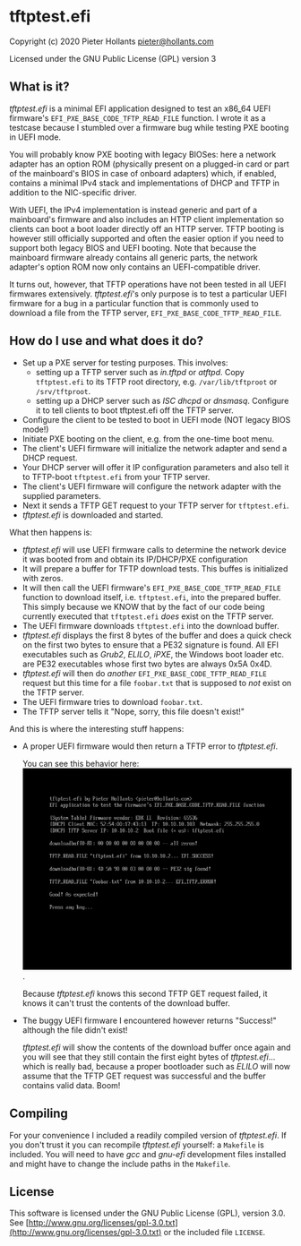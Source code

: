 
# tftptest.efi

Copyright (c) 2020 Pieter Hollants <pieter@hollants.com>

Licensed under the GNU Public License (GPL) version 3

## What is it?

*tftptest.efi* is a minimal EFI application designed to test an x86_64 UEFI
firmware's `EFI_PXE_BASE_CODE_TFTP_READ_FILE` function. I wrote it as a testcase
because I stumbled over a firmware bug while testing PXE booting in UEFI mode.

You will probably know PXE booting with legacy BIOSes: here a network adapter
has an option ROM (physically present on a plugged-in card or part of the
mainboard's BIOS in case of onboard adapters) which, if enabled, contains a
minimal IPv4 stack and implementations of DHCP and TFTP in addition to the
NIC-specific driver.

With UEFI, the IPv4 implementation is instead generic and part of a
mainboard's firmware and also includes an HTTP client implementation so
clients can boot a boot loader directly off an HTTP server. TFTP booting
is however still officially supported and often the easier option if you
need to support both legacy BIOS and UEFI booting. Note that because the
mainboard firmware already contains all generic parts, the network
adapter's option ROM now only contains an UEFI-compatible driver.

It turns out, however, that TFTP operations have not been tested in all
UEFI firmwares extensively. *tftptest.efi*'s only purpose is to test a
particular UEFI firmware for a bug in a particular function that is
commonly used to download a file from the TFTP server,
`EFI_PXE_BASE_CODE_TFTP_READ_FILE`.


## How do I use and what does it do?

- Set up a PXE server for testing purposes. This involves:
  - setting up a TFTP server such as *in.tftpd* or *atftpd*. Copy `tftptest.efi`
    to its TFTP root directory, e.g. `/var/lib/tftproot` or `/srv/tftproot`.
  - setting up a DHCP server such as *ISC dhcpd* or *dnsmasq*. Configure it
    to tell clients to boot tftptest.efi off the TFTP server.
- Configure the client to be tested to boot in UEFI mode (NOT legacy BIOS
  mode!)
- Initiate PXE booting on the client, e.g. from the one-time boot menu.
- The client's UEFI firmware will initialize the network adapter and
  send a DHCP request.
- Your DHCP server will offer it IP configuration parameters and also
  tell it to TFTP-boot `tftptest.efi` from your TFTP server.
- The client's UEFI firmware will configure the network adapter with
  the supplied parameters.
- Next it sends a TFTP GET request to your TFTP server for `tftptest.efi`.
- *tftptest.efi* is downloaded and started.

What then happens is:
- *tftptest.efi* will use UEFI firmware calls to determine the network
  device it was booted from and obtain its IP/DHCP/PXE configuration
- It will prepare a buffer for TFTP download tests. This buffes is
  initialized with zeros.
- It will then call the UEFI firmware's `EFI_PXE_BASE_CODE_TFTP_READ_FILE`
  function to download itself, i.e. `tftptest.efi`, into the prepared
  buffer. This simply because we KNOW that by the fact of our code
  being currently executed that `tftptest.efi` *does* exist on the TFTP
  server.
- The UEFI firmware downloads `tftptest.efi` into the download buffer.
- *tftptest.efi* displays the first 8 bytes of the buffer and does a
  quick check on the first two bytes to ensure that a PE32 signature is
  found. All EFI executables such as *Grub2*, *ELILO*, *iPXE*, the Windows
  boot loader etc. are PE32 executables whose first two bytes are always
  0x5A 0x4D.
- *tftptest.efi* will then do *another* `EFI_PXE_BASE_CODE_TFTP_READ_FILE`
  request but this time for a file `foobar.txt` that is supposed to *not*
  exist on the TFTP server.
- The UEFI firmware tries to download `foobar.txt`.
- The TFTP server tells it "Nope, sorry, this file doesn't exist!"

And this is where the interesting stuff happens:
- A proper UEFI firmware would then return a TFTP error to *tftptest.efi*.

  You can see this behavior here:
  ![Screenshot of a proper firmware](Screenshot_qemu_EDK2_Working.png).

  Because *tftptest.efi* knows this second TFTP GET request failed, it
  knows it can't trust the contents of the download buffer.
- The buggy UEFI firmware I encountered however returns "Success!" although
  the file didn't exist!
  
  *tftptest.efi* will show the contents of the download buffer once again
  and you will see that they still contain the first eight bytes of
  *tftptest.efi*... which is really bad, because a proper bootloader such
  as *ELILO* will now assume that the TFTP GET request was successful and
  the buffer contains valid data. Boom!


## Compiling

For your convenience I included a readily compiled version of *tftptest.efi*.
If you don't trust it you can recompile *tftptest.efi* yourself: a `Makefile`
is included. You will need to have *gcc* and *gnu-efi* development files
installed and might have to change the include paths in the `Makefile`.


## License

This software is licensed under the GNU Public License (GPL), version
3.0. See [http://www.gnu.org/licenses/gpl-3.0.txt](http://www.gnu.org/licenses/gpl-3.0.txt) or the included file
`LICENSE`.
